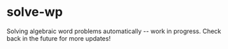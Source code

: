 # solve-wp

Solving algebraic word problems automatically -- work in progress. Check back in the future for more updates!
